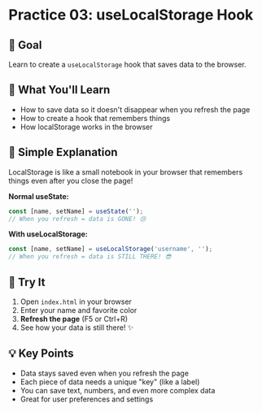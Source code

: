 # Practice 03: useLocalStorage Hook

## 🎯 Goal
Learn to create a `useLocalStorage` hook that saves data to the browser.

## 🤔 What You'll Learn
- How to save data so it doesn't disappear when you refresh the page
- How to create a hook that remembers things
- How localStorage works in the browser

## 📖 Simple Explanation

LocalStorage is like a small notebook in your browser that remembers things even after you close the page!

**Normal useState:**
```javascript
const [name, setName] = useState(''); 
// When you refresh = data is GONE! 😢
```

**With useLocalStorage:**
```javascript
const [name, setName] = useLocalStorage('username', '');
// When you refresh = data is STILL THERE! 😎
```

## 🚀 Try It
1. Open `index.html` in your browser
2. Enter your name and favorite color
3. **Refresh the page** (F5 or Ctrl+R)
4. See how your data is still there! ✨

## 💡 Key Points
- Data stays saved even when you refresh the page
- Each piece of data needs a unique "key" (like a label)
- You can save text, numbers, and even more complex data
- Great for user preferences and settings